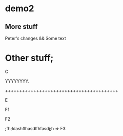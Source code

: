 # demo2

## More stuff

Peter's changes && Some text

Other stuff;
=======================================

C

YYYYYYYY.

++++++++++++++++++++++++++++++++++++++++

E

F1

F2

;fh;ldashflhasdlfhfasdj;h => F3
